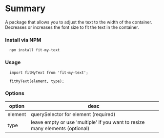 # Summary

A package that allows you to adjust the text to the width of the container. Decreases or increases the font size to fit the text in the container.

### Install via NPM

```
  npm install fit-my-text
```

### Usage

```
  import fitMyText from 'fit-my-text';

  fitMyText(element, type);
```

### Options

| option  | desc                                                                         |
| ------- | ---------------------------------------------------------------------------- |
| element | querySelector for element (required)                                         |
| type    | leave empty or use 'multiple' if you want to resize many elements (optional) |
